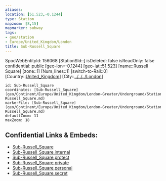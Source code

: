 ```yaml
---
aliases: 
location: [51.523,-0.1244]
type: Station 
mapzoom: [8,15] 
mapmarker: subway 
tags:
- geo/station
- Europe/United_Kingdom/London
title: Sub-Russell_Square
---
```

SpocWebEntityId: 156068
[StationSId::]
isDeleted: false
isReadOnly: false
confidential: public
[geo-lon::-0.1244]
[geo-lat::51.523]
[name::Russell Square]
[zone::1]
[Num_lines::1]
[switch-to-Rail::0]
[Country::[United_Kingdom](geo/Continent/Europe/United_Kingdom.md)]
[City::[../../../London](../../../London)]


```leaflet
id: Sub-Russell_Square
coordinates: [Sub-Russell_Square](geo/Continent/Europe/United_Kingdom/London~Greater/Underground/Station/Sub-Russell_Square.md)
markerFile: [Sub-Russell_Square](geo/Continent/Europe/United_Kingdom/London~Greater/Underground/Station/Sub-Russell_Square.md)
defaultZoom: 11 
maxZoom: 18
```


## Confidential Links & Embeds: 
- [Sub-Russell_Square](../../../../../../../../_public/geo/Continent/Europe/United_Kingdom/London~Greater/Underground/Station/Sub-Russell_Square.md) 
- [Sub-Russell_Square.internal](../../../../../../../../_internal/geo/Continent/Europe/United_Kingdom/London~Greater/Underground/Station/Sub-Russell_Square.internal.md) 
- [Sub-Russell_Square.protect](../../../../../../../../_protect/geo/Continent/Europe/United_Kingdom/London~Greater/Underground/Station/Sub-Russell_Square.protect.md) 
- [Sub-Russell_Square.private](../../../../../../../../_private/geo/Continent/Europe/United_Kingdom/London~Greater/Underground/Station/Sub-Russell_Square.private.md) 
- [Sub-Russell_Square.personal](../../../../../../../../_personal/geo/Continent/Europe/United_Kingdom/London~Greater/Underground/Station/Sub-Russell_Square.personal.md) 
- [Sub-Russell_Square.secret](../../../../../../../../_secret/geo/Continent/Europe/United_Kingdom/London~Greater/Underground/Station/Sub-Russell_Square.secret.md) 
